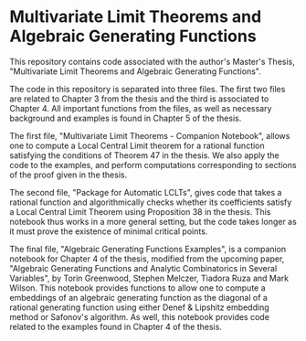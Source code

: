 # Multivariate Limit Theorems and Algebraic Generating Functions
This repository contains code associated with the author's Master's Thesis, "Multivariate Limit Theorems and Algebraic Generating Functions".

The code in this repository is separated into three files. The first two files are related to Chapter 3 from the thesis and the third is associated to Chapter 4. All important functions from the files, as well as necessary background and examples is found in Chapter 5 of the thesis.

The first file, "Multivariate Limit Theorems - Companion Notebook", allows one to compute a Local Central Limit theorem for a rational function satisfying the conditions of Theorem 47 in the thesis. We also apply the code to the examples, and perform computations corresponding to sections of the proof given in the thesis.

The second file, "Package for Automatic LCLTs", gives code that takes a rational function and algorithmically checks whether its coefficients satisfy a Local Central Limit Theorem using Proposition 38 in the thesis. This notebook thus works in a more general setting, but the code takes longer as it must prove the existence of minimal critical points.

The final file, "Algebraic Generating Functions Examples", is a companion notebook for Chapter 4 of the thesis, modified from the upcoming paper, "Algebraic Generating Functions and Analytic Combinatorics in Several Variables", by Torin Greenwood, Stephen Melczer, Tiadora Ruza and Mark Wilson. This notebook provides functions to allow one to compute a embeddings of an algebraic generating function as the diagonal of a rational generating function using either Denef & Lipshitz embedding method or Safonov's algorithm. As well, this notebook provides code related to the examples found in Chapter 4 of the thesis.
